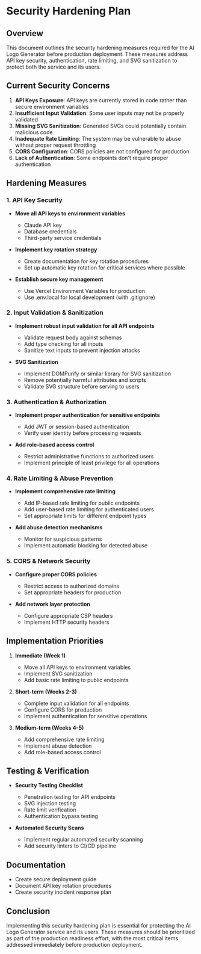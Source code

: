 # Security Hardening Plan

## Overview

This document outlines the security hardening measures required for the AI Logo Generator before production deployment. These measures address API key security, authentication, rate limiting, and SVG sanitization to protect both the service and its users.

## Current Security Concerns

1. **API Keys Exposure**: API keys are currently stored in code rather than secure environment variables
2. **Insufficient Input Validation**: Some user inputs may not be properly validated
3. **Missing SVG Sanitization**: Generated SVGs could potentially contain malicious code
4. **Inadequate Rate Limiting**: The system may be vulnerable to abuse without proper request throttling
5. **CORS Configuration**: CORS policies are not configured for production
6. **Lack of Authentication**: Some endpoints don't require proper authentication

## Hardening Measures

### 1. API Key Security

- **Move all API keys to environment variables**
  - Claude API key
  - Database credentials
  - Third-party service credentials
  
- **Implement key rotation strategy**
  - Create documentation for key rotation procedures
  - Set up automatic key rotation for critical services where possible

- **Establish secure key management**
  - Use Vercel Environment Variables for production
  - Use .env.local for local development (with .gitignore)

### 2. Input Validation & Sanitization

- **Implement robust input validation for all API endpoints**
  - Validate request body against schemas
  - Add type checking for all inputs
  - Sanitize text inputs to prevent injection attacks

- **SVG Sanitization**
  - Implement DOMPurify or similar library for SVG sanitization
  - Remove potentially harmful attributes and scripts
  - Validate SVG structure before serving to users

### 3. Authentication & Authorization

- **Implement proper authentication for sensitive endpoints**
  - Add JWT or session-based authentication
  - Verify user identity before processing requests
  
- **Add role-based access control**
  - Restrict administrative functions to authorized users
  - Implement principle of least privilege for all operations

### 4. Rate Limiting & Abuse Prevention

- **Implement comprehensive rate limiting**
  - Add IP-based rate limiting for public endpoints
  - Add user-based rate limiting for authenticated users
  - Set appropriate limits for different endpoint types

- **Add abuse detection mechanisms**
  - Monitor for suspicious patterns
  - Implement automatic blocking for detected abuse

### 5. CORS & Network Security

- **Configure proper CORS policies**
  - Restrict access to authorized domains
  - Set appropriate headers for production

- **Add network layer protection**
  - Configure appropriate CSP headers
  - Implement HTTP security headers

## Implementation Priorities

1. **Immediate (Week 1)**
   - Move all API keys to environment variables
   - Implement SVG sanitization
   - Add basic rate limiting to public endpoints

2. **Short-term (Weeks 2-3)**
   - Complete input validation for all endpoints
   - Configure CORS for production
   - Implement authentication for sensitive operations

3. **Medium-term (Weeks 4-5)**
   - Add comprehensive rate limiting
   - Implement abuse detection
   - Add role-based access control

## Testing & Verification

- **Security Testing Checklist**
  - Penetration testing for API endpoints
  - SVG injection testing
  - Rate limit verification
  - Authentication bypass testing

- **Automated Security Scans**
  - Implement regular automated security scanning
  - Add security linters to CI/CD pipeline

## Documentation

- Create secure deployment guide
- Document API key rotation procedures
- Create security incident response plan

## Conclusion

Implementing this security hardening plan is essential for protecting the AI Logo Generator service and its users. These measures should be prioritized as part of the production readiness effort, with the most critical items addressed immediately before production deployment.
